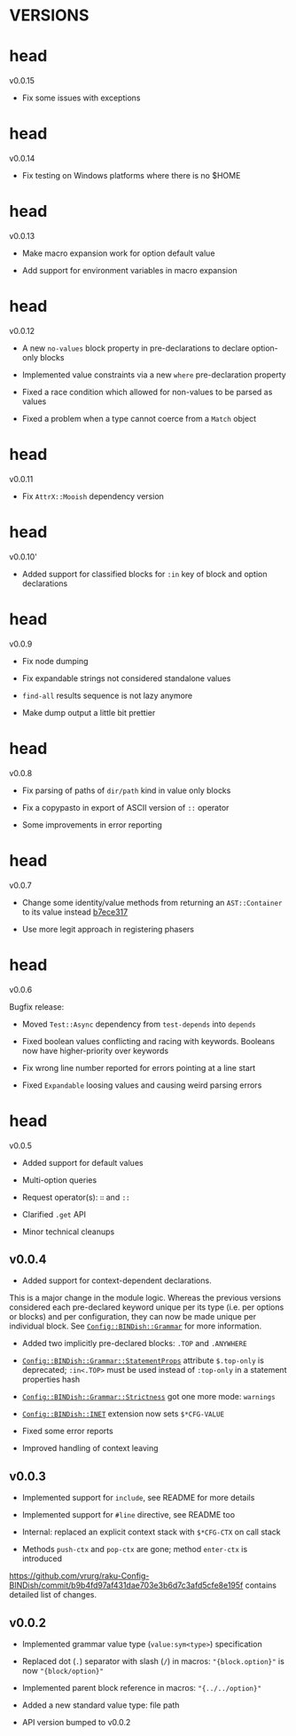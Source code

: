 VERSIONS
========

head
====

v0.0.15

  * Fix some issues with exceptions

head
====

v0.0.14

  * Fix testing on Windows platforms where there is no $HOME

head
====

v0.0.13

  * Make macro expansion work for option default value

  * Add support for environment variables in macro expansion

head
====

v0.0.12

  * A new `no-values` block property in pre-declarations to declare option-only blocks

  * Implemented value constraints via a new `where` pre-declaration property

  * Fixed a race condition which allowed for non-values to be parsed as values

  * Fixed a problem when a type cannot coerce from a `Match` object

head
====

v0.0.11

  * Fix `AttrX::Mooish` dependency version

head
====

v0.0.10'

  * Added support for classified blocks for `:in` key of block and option declarations

head
====

v0.0.9

  * Fix node dumping

  * Fix expandable strings not considered standalone values

  * `find-all` results sequence is not lazy anymore

  * Make dump output a little bit prettier

head
====

v0.0.8

  * Fix parsing of paths of `dir/path` kind in value only blocks

  * Fix a copypasto in export of ASCII version of `::` operator

  * Some improvements in error reporting

head
====

v0.0.7

  * Change some identity/value methods from returning an `AST::Container` to its value instead [b7ece317](https://github.com/vrurg/raku-Config-BINDish/commit/b7ece3173f156e94c8d42d3a12edc44cd33b8b26)

  * Use more legit approach in registering phasers

head
====

v0.0.6

Bugfix release:

  * Moved `Test::Async` dependency from `test-depends` into `depends`

  * Fixed boolean values conflicting and racing with keywords. Booleans now have higher-priority over keywords

  * Fix wrong line number reported for errors pointing at a line start

  * Fixed `Expandable` loosing values and causing weird parsing errors

head
====

v0.0.5

  * Added support for default values

  * Multi-option queries

  * Request operator(s): `∷` and `::`

  * Clarified `.get` API

  * Minor technical cleanups

v0.0.4
------

  * Added support for context-dependent declarations.

This is a major change in the module logic. Whereas the previous versions considered each pre-declared keyword unique per its type (i.e. per options or blocks) and per configuration, they can now be made unique per individual block. See [`Config::BINDish::Grammar`](docs/md/Config/BINDish/Grammar.md) for more information.

  * Added two implicitly pre-declared blocks: `.TOP` and `.ANYWHERE`

  * [`Config::BINDish::Grammar::StatementProps`](docs/md/Config/BINDish/Grammar/StatementProps.md) attribute `$.top-only` is deprecated; `:in<.TOP>` must be used instead of `:top-only` in a statement properties hash

  * [`Config::BINDish::Grammar::Strictness`](docs/md/Config/BINDish/Grammar/Strictness.md) got one more mode: `warnings`

  * [`Config::BINDish::INET`](docs/md/Config/BINDish/INET.md) extension now sets `$*CFG-VALUE`

  * Fixed some error reports

  * Improved handling of context leaving

v0.0.3
------

  * Implemented support for `include`, see README for more details

  * Implemented support for `#line` directive, see README too

  * Internal: replaced an explicit context stack with `$*CFG-CTX` on call stack

  * Methods `push-ctx` and `pop-ctx` are gone; method `enter-ctx` is introduced

https://github.com/vrurg/raku-Config-BINDish/commit/b9b4fd97af431dae703e3b6d7c3afd5cfe8e195f contains detailed list of changes.

v0.0.2
------

  * Implemented grammar value type (`value:sym<type>`) specification

  * Replaced dot (`.`) separator with slash (`/`) in macros: `"{block.option}"` is now `"{block/option}"`

  * Implemented parent block reference in macros: `"{../../option}"`

  * Added a new standard value type: file path

  * API version bumped to v0.0.2

